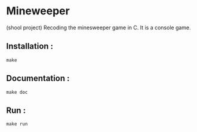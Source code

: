 # Mineweeper
(shool project) Recoding the minesweeper game in C. It is a console game.

## Installation :
```shell
make
```

## Documentation :
```shell
make doc
```

## Run :
```shell
make run
```
